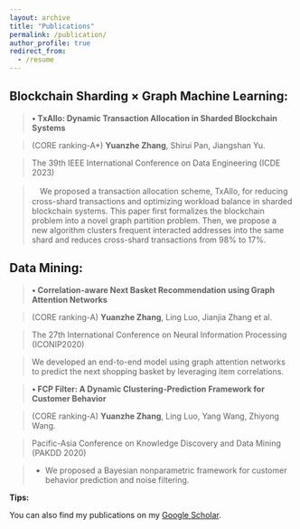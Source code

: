 ```yaml
---
layout: archive
title: "Publications"
permalink: /publication/
author_profile: true
redirect_from:
  - /resume
---
```


Blockchain Sharding × Graph Machine Learning:
-

> **• TxAllo: Dynamic Transaction Allocation in Sharded Blockchain Systems**

> (CORE ranking-A*) **Yuanzhe Zhang**, Shirui Pan, Jiangshan Yu.

> The 39th IEEE International Conference on Data Engineering (ICDE 2023)

>　We proposed a transaction allocation scheme, TxAllo, for reducing cross-shard transactions and optimizing workload balance in sharded     blockchain systems. This paper first formalizes the blockchain problem into a novel graph partition problem. Then, we propose a new algorithm clusters frequent interacted addresses into the same shard and reduces cross-shard transactions from 98% to 17%.


Data Mining:
-

> **• Correlation-aware Next Basket Recommendation using Graph Attention Networks**

> (CORE ranking-A) **Yuanzhe Zhang**, Ling Luo, Jianjia Zhang et al.

> The 27th International Conference on Neural Information Processing (ICONIP2020)

> We developed an end-to-end model using graph attention networks to predict the next shopping basket by leveraging item correlations.


> **• FCP Filter: A Dynamic Clustering-Prediction Framework for Customer Behavior**

> (CORE ranking-A) **Yuanzhe Zhang**, Ling Luo, Yang Wang, Zhiyong Wang.

> Pacific-Asia Conference on Knowledge Discovery and Data Mining (PAKDD 2020)

> - We proposed a Bayesian nonparametric framework for customer behavior prediction and noise filtering.


**Tips:**

You can also find my publications on my [Google Scholar](https://scholar.google.com/citations?user=GmhjohUAAAAJ&hl=en).
